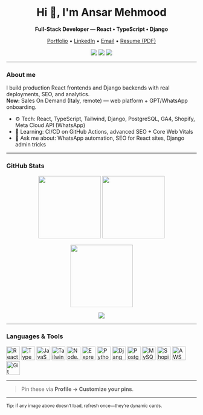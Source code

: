 <h1 align="center">Hi 👋, I'm Ansar Mehmood</h1>
<p align="center"><b>Full-Stack Developer — React • TypeScript • Django</b></p>

<p align="center">
  <a href="https://bit.ly/ansar-portfolio">Portfolio</a> •
  <a href="https://linkedin.com/in/ansarmehmood67">LinkedIn</a> •
  <a href="mailto:ansarmehmood@gmail.com">Email</a> •
  <a href="https://docs.google.com/document/d/17tDKq2ws2IGmVVYxUOiqOj6mAm-lJMAtwZ8WWnuJoPQ/export?format=pdf">Resume (PDF)</a>
</p>

<p align="center">
  <a href="https://bit.ly/ansar-portfolio"><img src="https://img.shields.io/badge/Portfolio-Live-blue?style=for-the-badge" /></a>
  <a href="https://linkedin.com/in/ansarmehmood67"><img src="https://img.shields.io/badge/LinkedIn-Connect-0A66C2?style=for-the-badge" /></a>
  <a href="mailto:ansarmehmood@gmail.com"><img src="https://img.shields.io/badge/Email-Contact-informational?style=for-the-badge" /></a>
</p>

---

### About me
I build production React frontends and Django backends with real deployments, SEO, and analytics.  
**Now:** Sales On Demand (Italy, remote) — web platform + GPT/WhatsApp onboarding.

- ⚙️ Tech: React, TypeScript, Tailwind, Django, PostgreSQL, GA4, Shopify, Meta Cloud API (WhatsApp)
- 🌱 Learning: CI/CD on GitHub Actions, advanced SEO + Core Web Vitals
- 💬 Ask me about: WhatsApp automation, SEO for React sites, Django admin tricks

---

### GitHub Stats
<p align="center">
  <img height="165" src="https://github-readme-stats.vercel.app/api?username=ansarmehmood67&show_icons=true&theme=transparent" />
  <img height="165" src="https://github-readme-stats.vercel.app/api/top-langs/?username=ansarmehmood67&layout=compact&theme=transparent" />
</p>

<p align="center">
  <img height="165" src="https://streak-stats.demolab.com?user=ansarmehmood67&theme=transparent" />
</p>

<!-- Optional trophies; keep or remove -->
<p align="center">
  <img src="https://github-profile-trophy.vercel.app/?username=ansarmehmood67&theme=onedark&no-frame=true&row=1&margin-w=8" />
</p>

---

### Languages & Tools
<p>
  <img alt="React" width="36" src="https://cdn.jsdelivr.net/gh/devicons/devicon/icons/react/react-original.svg"/>
  <img alt="TypeScript" width="36" src="https://cdn.jsdelivr.net/gh/devicons/devicon/icons/typescript/typescript-original.svg"/>
  <img alt="JavaScript" width="36" src="https://cdn.jsdelivr.net/gh/devicons/devicon/icons/javascript/javascript-original.svg"/>
  <img alt="Tailwind" width="36" src="https://cdn.jsdelivr.net/gh/devicons/devicon/icons/tailwindcss/tailwindcss-plain.svg"/>
  <img alt="Node.js" width="36" src="https://cdn.jsdelivr.net/gh/devicons/devicon/icons/nodejs/nodejs-original.svg"/>
  <img alt="Express" width="36" src="https://cdn.jsdelivr.net/gh/devicons/devicon/icons/express/express-original.svg"/>
  <img alt="Python" width="36" src="https://cdn.jsdelivr.net/gh/devicons/devicon/icons/python/python-original.svg"/>
  <img alt="Django" width="36" src="https://cdn.jsdelivr.net/gh/devicons/devicon/icons/django/django-plain.svg"/>
  <img alt="PostgreSQL" width="36" src="https://cdn.jsdelivr.net/gh/devicons/devicon/icons/postgresql/postgresql-original.svg"/>
  <img alt="MySQL" width="36" src="https://cdn.jsdelivr.net/gh/devicons/devicon/icons/mysql/mysql-original.svg"/>
  <img alt="Shopify" width="36" src="https://cdn.jsdelivr.net/gh/devicons/devicon/icons/shopify/shopify-original.svg"/>
  <img alt="AWS" width="36" src="https://cdn.jsdelivr.net/gh/devicons/devicon/icons/amazonwebservices/amazonwebservices-original.svg"/>
  <img alt="Git" width="36" src="https://cdn.jsdelivr.net/gh/devicons/devicon/icons/git/git-original.svg"/>
</p>

---



> Pin these via **Profile → Customize your pins**.

---

<sub>Tip: if any image above doesn’t load, refresh once—they’re dynamic cards.</sub>
